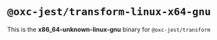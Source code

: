# `@oxc-jest/transform-linux-x64-gnu`

This is the **x86_64-unknown-linux-gnu** binary for `@oxc-jest/transform`

